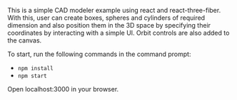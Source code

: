 This is a simple CAD modeler example using react and react-three-fiber. With this, user can create boxes, spheres and cylinders of required dimension and also position them in the 3D space by specifying their coordinates by interacting with a simple UI. Orbit controls are also added to the canvas. 

To start, run the following commands in the command prompt:
* `npm install`
* `npm start`

Open localhost:3000 in your browser.
